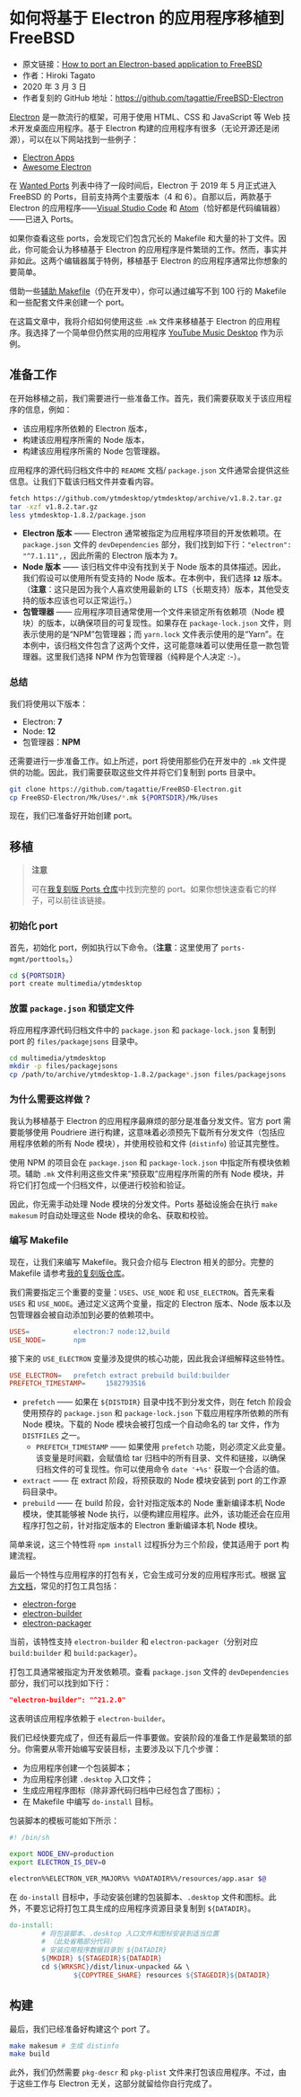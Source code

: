 # 如何将基于 Electron 的应用程序移植到 FreeBSD

- 原文链接：[How to port an Electron-based application to FreeBSD](https://blog.c6h12o6.org/post/freebsd-electron-app/)
- 作者：Hiroki Tagato
- 2020 年 3 月 3 日
- 作者复刻的 GitHub 地址：<https://github.com/tagattie/FreeBSD-Electron>

[Electron](https://www.electronjs.org/) 是一款流行的框架，可用于使用 HTML、CSS 和 JavaScript 等 Web 技术开发桌面应用程序。基于 Electron 构建的应用程序有很多（无论开源还是闭源），可以在以下网站找到一些例子：  

- [Electron Apps](https://www.electronjs.org/apps)  
- [Awesome Electron](https://github.com/sindresorhus/awesome-electron)  

在 [Wanted Ports](https://wiki.freebsd.org/WantedPorts) 列表中待了一段时间后，Electron 于 2019 年 5 月正式进入 FreeBSD 的 Ports，目前支持两个主要版本（4 和 6）。自那以后，两款基于 Electron 的应用程序——[Visual Studio Code](https://www.freshports.org/editors/vscode/) 和 [Atom](https://www.freshports.org/editors/atom/)（恰好都是代码编辑器）——已进入 Ports。  

如果你查看这些 ports，会发现它们包含冗长的 Makefile 和大量的补丁文件。因此，你可能会认为移植基于 Electron 的应用程序是件繁琐的工作。然而，事实并非如此。这两个编辑器属于特例，移植基于 Electron 的应用程序通常比你想象的要简单。  

借助一些[辅助 Makefile](https://github.com/tagattie/FreeBSD-Electron/tree/master/Mk/Uses)（仍在开发中），你可以通过编写不到 100 行的 Makefile 和一些配套文件来创建一个 port。  

在这篇文章中，我将介绍如何使用这些 `.mk` 文件来移植基于 Electron 的应用程序。我选择了一个简单但仍然实用的应用程序 [YouTube Music Desktop](https://github.com/ytmdesktop/ytmdesktop) 作为示例。

## 准备工作

在开始移植之前，我们需要进行一些准备工作。首先，我们需要获取关于该应用程序的信息，例如：  

- 该应用程序所依赖的 Electron 版本，  
- 构建该应用程序所需的 Node 版本，  
- 构建该应用程序所需的 Node 包管理器。  

应用程序的源代码归档文件中的 `README` 文档/ `package.json` 文件通常会提供这些信息。让我们下载该归档文件并查看内容。  

```sh
fetch https://github.com/ytmdesktop/ytmdesktop/archive/v1.8.2.tar.gz
tar -xzf v1.8.2.tar.gz
less ytmdesktop-1.8.2/package.json
```  

- **Electron 版本** —— Electron 通常被指定为应用程序项目的开发依赖项。在 `package.json` 文件的 `devDependencies` 部分，我们找到如下行：`"electron": "^7.1.11",`，因此所需的 Electron 版本为 **`7`**。  
- **Node 版本** —— 该归档文件中没有找到关于 Node 版本的具体描述。因此，我们假设可以使用所有受支持的 Node 版本。在本例中，我们选择 **`12`** 版本。（**注意**：这只是因为我个人喜欢使用最新的 LTS（长期支持）版本，其他受支持的版本应该也可以正常运行。）  
- **包管理器** —— 应用程序项目通常使用一个文件来锁定所有依赖项（Node 模块）的版本，以确保项目的可复现性。如果存在 `package-lock.json` 文件，则表示使用的是“NPM”包管理器；而 `yarn.lock` 文件表示使用的是“Yarn”。在本例中，该归档文件包含了这两个文件，这可能意味着可以使用任意一款包管理器。这里我们选择 NPM 作为包管理器（纯粹是个人决定 :-）。  

### 总结  
我们将使用以下版本：  

- Electron: **7**  
- Node: **12**  
- 包管理器：**NPM**

还需要进行一步准备工作。如上所述，port 将使用那些仍在开发中的 `.mk` 文件提供的功能。因此，我们需要获取这些文件并将它们复制到 ports 目录中。  

```sh
git clone https://github.com/tagattie/FreeBSD-Electron.git
cp FreeBSD-Electron/Mk/Uses/*.mk ${PORTSDIR}/Mk/Uses
```  

现在，我们已准备好开始创建 port。  

## 移植  

>**注意**
>
>可在[我复刻版 Ports 仓库](https://github.com/tagattie/freebsd-ports/tree/master/multimedia/ytmdesktop)中找到完整的 port。如果你想快速查看它的样子，可以前往该链接。  

### 初始化 port  

首先，初始化 port，例如执行以下命令。（**注意**：这里使用了 `ports-mgmt/porttools`。）  

```sh
cd ${PORTSDIR}
port create multimedia/ytmdesktop
```  

### 放置 `package.json` 和锁定文件  

将应用程序源代码归档文件中的 `package.json` 和 `package-lock.json` 复制到 port 的 `files/packagejsons` 目录中。  

```sh
cd multimedia/ytmdesktop
mkdir -p files/packagejsons
cp /path/to/archive/ytmdesktop-1.8.2/package*.json files/packagejsons
```  

### 为什么需要这样做？  

我认为移植基于 Electron 的应用程序最麻烦的部分是准备分发文件。官方 port 需要能够使用 Poudriere 进行构建，这意味着必须预先下载所有分发文件（包括应用程序依赖的所有 Node 模块），并使用校验和文件 (`distinfo`) 验证其完整性。  

使用 NPM 的项目会在 `package.json` 和 `package-lock.json` 中指定所有模块依赖项。辅助 `.mk` 文件利用这些文件来“预获取”应用程序所需的所有 Node 模块，并将它们打包成一个归档文件，以便进行校验和验证。  

因此，你无需手动处理 Node 模块的分发文件。Ports 基础设施会在执行 `make makesum` 时自动处理这些 Node 模块的命名、获取和校验。

### 编写 Makefile  

现在，让我们来编写 Makefile。我只会介绍与 Electron 相关的部分。完整的 Makefile 请参考[我的复刻版仓库](https://github.com/tagattie/freebsd-ports/blob/master/multimedia/ytmdesktop/Makefile)。  

我们需要指定三个重要的变量：`USES`、`USE_NODE` 和 `USE_ELECTRON`。首先来看 `USES` 和 `USE_NODE`。通过定义这两个变量，指定的 Electron 版本、Node 版本以及包管理器会被自动添加到必要的依赖项中。  

```makefile
USES=           electron:7 node:12,build
USE_NODE=       npm
```  

接下来的 `USE_ELECTRON` 变量涉及提供的核心功能，因此我会详细解释这些特性。  

```makefile
USE_ELECTRON=   prefetch extract prebuild build:builder
PREFETCH_TIMESTAMP=     1582793516
```  

* `prefetch` —— 如果在 `${DISTDIR}` 目录中找不到分发文件，则在 fetch 阶段会使用预存的 `package.json` 和 `package-lock.json` 下载应用程序所依赖的所有 Node 模块。下载的 Node 模块会被打包成一个自动命名的 tar 文件，作为 `DISTFILES` 之一。  
  * `PREFETCH_TIMESTAMP` —— 如果使用 `prefetch` 功能，则必须定义此变量。该变量是时间戳，会赋值给 tar 归档中的所有目录、文件和链接，以确保归档文件的可复现性。你可以使用命令 `date '+%s'` 获取一个合适的值。  
* `extract` —— 在 extract 阶段，将预获取的 Node 模块安装到 port 的工作源码目录中。  
* `prebuild` —— 在 build 阶段，会针对指定版本的 Node 重新编译本机 Node 模块，使其能够被 Node 执行，以便构建应用程序。此外，该功能还会在应用程序打包之前，针对指定版本的 Electron 重新编译本机 Node 模块。  

简单来说，这三个特性将 `npm install` 过程拆分为三个阶段，使其适用于 port 构建流程。  

最后一个特性与应用程序的打包有关，它会生成可分发的应用程序形式。根据 [官方文档](https://www.electronjs.org/docs/tutorial/application-distribution)，常见的打包工具包括：  

- [electron-forge](https://www.electronforge.io/)  
- [electron-builder](https://www.electron.build/)  
- [electron-packager](https://npm.im/electron-packager)  

当前，该特性支持 `electron-builder` 和 `electron-packager`（分别对应 `build:builder` 和 `build:packager`）。  

打包工具通常被指定为开发依赖项。查看 `package.json` 文件的 `devDependencies` 部分，我们可以找到如下行：  

```json
"electron-builder": "^21.2.0"
```  

这表明该应用程序依赖于 `electron-builder`。

我们已经快要完成了，但还有最后一件事要做。安装阶段的准备工作是最繁琐的部分。你需要从零开始编写安装目标，主要涉及以下几个步骤：  

- 为应用程序创建一个包装脚本；  
- 为应用程序创建 `.desktop` 入口文件；  
- 生成应用程序图标（除非源代码归档中已经包含了图标）；  
- 在 Makefile 中编写 `do-install` 目标。  

包装脚本的模板可能如下所示：  

```sh
#! /bin/sh

export NODE_ENV=production
export ELECTRON_IS_DEV=0

electron%%ELECTRON_VER_MAJOR%% %%DATADIR%%/resources/app.asar $@
```  

在 `do-install` 目标中，手动安装创建的包装脚本、`.desktop` 文件和图标。此外，不要忘记将打包工具生成的应用程序资源目录复制到 `${DATADIR}`。  

```makefile
do-install:
        # 将包装脚本、.desktop 入口文件和图标安装到适当位置
        # （此处省略部分代码）
        # 安装应用程序数据目录到 ${DATADIR}
        ${MKDIR} ${STAGEDIR}${DATADIR}
        cd ${WRKSRC}/dist/linux-unpacked && \
                ${COPYTREE_SHARE} resources ${STAGEDIR}${DATADIR}
```  

## 构建  

最后，我们已经准备好构建这个 port 了。  

```sh
make makesum # 生成 distinfo
make build
```  

此外，我们仍然需要 `pkg-descr` 和 `pkg-plist` 文件来打包该应用程序。不过，由于这些工作与 Electron 无关，这部分就留给你自行完成了。
